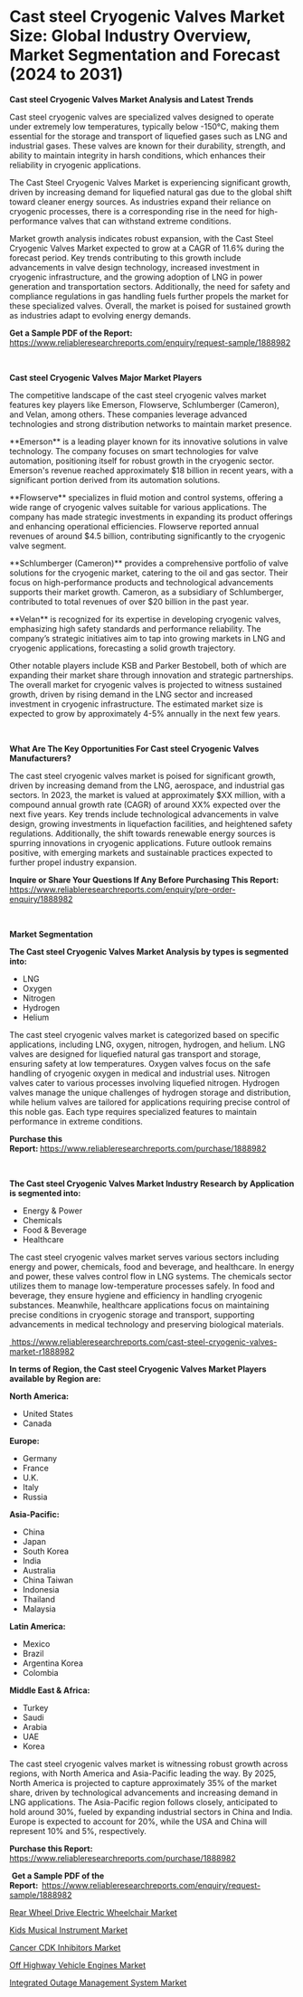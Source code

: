 <p><h1>Cast steel Cryogenic Valves Market Size: Global Industry Overview, Market Segmentation and Forecast (2024 to 2031)</h1></p><p><strong>Cast steel Cryogenic Valves Market Analysis and Latest Trends</strong></p>
<p><p>Cast steel cryogenic valves are specialized valves designed to operate under extremely low temperatures, typically below -150°C, making them essential for the storage and transport of liquefied gases such as LNG and industrial gases. These valves are known for their durability, strength, and ability to maintain integrity in harsh conditions, which enhances their reliability in cryogenic applications.</p><p>The Cast Steel Cryogenic Valves Market is experiencing significant growth, driven by increasing demand for liquefied natural gas due to the global shift toward cleaner energy sources. As industries expand their reliance on cryogenic processes, there is a corresponding rise in the need for high-performance valves that can withstand extreme conditions.</p><p>Market growth analysis indicates robust expansion, with the Cast Steel Cryogenic Valves Market expected to grow at a CAGR of 11.6% during the forecast period. Key trends contributing to this growth include advancements in valve design technology, increased investment in cryogenic infrastructure, and the growing adoption of LNG in power generation and transportation sectors. Additionally, the need for safety and compliance regulations in gas handling fuels further propels the market for these specialized valves. Overall, the market is poised for sustained growth as industries adapt to evolving energy demands.</p></p>
<p><strong>Get a Sample PDF of the Report:&nbsp;</strong> <a href="https://www.reliableresearchreports.com/enquiry/request-sample/1888982?utm_campaign=1595&utm_medium=2&utm_source=Github&utm_content=ia&utm_term=24102024&utm_id=cast-steel-cryogenic-valves">https://www.reliableresearchreports.com/enquiry/request-sample/1888982</a></p>
<p>&nbsp;</p>
<p><strong>Cast steel Cryogenic Valves Major Market Players</strong></p>
<p><p>The competitive landscape of the cast steel cryogenic valves market features key players like Emerson, Flowserve, Schlumberger (Cameron), and Velan, among others. These companies leverage advanced technologies and strong distribution networks to maintain market presence.</p><p>**Emerson** is a leading player known for its innovative solutions in valve technology. The company focuses on smart technologies for valve automation, positioning itself for robust growth in the cryogenic sector. Emerson's revenue reached approximately $18 billion in recent years, with a significant portion derived from its automation solutions.</p><p>**Flowserve** specializes in fluid motion and control systems, offering a wide range of cryogenic valves suitable for various applications. The company has made strategic investments in expanding its product offerings and enhancing operational efficiencies. Flowserve reported annual revenues of around $4.5 billion, contributing significantly to the cryogenic valve segment.</p><p>**Schlumberger (Cameron)** provides a comprehensive portfolio of valve solutions for the cryogenic market, catering to the oil and gas sector. Their focus on high-performance products and technological advancements supports their market growth. Cameron, as a subsidiary of Schlumberger, contributed to total revenues of over $20 billion in the past year.</p><p>**Velan** is recognized for its expertise in developing cryogenic valves, emphasizing high safety standards and performance reliability. The company’s strategic initiatives aim to tap into growing markets in LNG and cryogenic applications, forecasting a solid growth trajectory.</p><p>Other notable players include KSB and Parker Bestobell, both of which are expanding their market share through innovation and strategic partnerships. The overall market for cryogenic valves is projected to witness sustained growth, driven by rising demand in the LNG sector and increased investment in cryogenic infrastructure. The estimated market size is expected to grow by approximately 4-5% annually in the next few years.</p></p>
<p>&nbsp;</p>
<p><strong>What Are The Key Opportunities For Cast steel Cryogenic Valves Manufacturers?</strong></p>
<p><p>The cast steel cryogenic valves market is poised for significant growth, driven by increasing demand from the LNG, aerospace, and industrial gas sectors. In 2023, the market is valued at approximately $XX million, with a compound annual growth rate (CAGR) of around XX% expected over the next five years. Key trends include technological advancements in valve design, growing investments in liquefaction facilities, and heightened safety regulations. Additionally, the shift towards renewable energy sources is spurring innovations in cryogenic applications. Future outlook remains positive, with emerging markets and sustainable practices expected to further propel industry expansion.</p></p>
<p><strong>Inquire or Share Your Questions If Any Before Purchasing This Report:</strong> <a href="https://www.reliableresearchreports.com/enquiry/pre-order-enquiry/1888982?utm_campaign=1595&utm_medium=2&utm_source=Github&utm_content=ia&utm_term=24102024&utm_id=cast-steel-cryogenic-valves">https://www.reliableresearchreports.com/enquiry/pre-order-enquiry/1888982</a></p>
<p>&nbsp;</p>
<p><strong>Market Segmentation</strong></p>
<p><strong>The Cast steel Cryogenic Valves Market Analysis by types is segmented into:</strong></p>
<p><ul><li>LNG</li><li>Oxygen</li><li>Nitrogen</li><li>Hydrogen</li><li>Helium</li></ul></p>
<p><p>The cast steel cryogenic valves market is categorized based on specific applications, including LNG, oxygen, nitrogen, hydrogen, and helium. LNG valves are designed for liquefied natural gas transport and storage, ensuring safety at low temperatures. Oxygen valves focus on the safe handling of cryogenic oxygen in medical and industrial uses. Nitrogen valves cater to various processes involving liquefied nitrogen. Hydrogen valves manage the unique challenges of hydrogen storage and distribution, while helium valves are tailored for applications requiring precise control of this noble gas. Each type requires specialized features to maintain performance in extreme conditions.</p></p>
<p><strong>Purchase this Report:&nbsp;</strong><a href="https://www.reliableresearchreports.com/purchase/1888982?utm_campaign=1595&utm_medium=2&utm_source=Github&utm_content=ia&utm_term=24102024&utm_id=cast-steel-cryogenic-valves">https://www.reliableresearchreports.com/purchase/1888982</a></p>
<p>&nbsp;</p>
<p><strong>The Cast steel Cryogenic Valves Market Industry Research by Application is segmented into:</strong></p>
<p><ul><li>Energy & Power</li><li>Chemicals</li><li>Food & Beverage</li><li>Healthcare</li></ul></p>
<p><p>The cast steel cryogenic valves market serves various sectors including energy and power, chemicals, food and beverage, and healthcare. In energy and power, these valves control flow in LNG systems. The chemicals sector utilizes them to manage low-temperature processes safely. In food and beverage, they ensure hygiene and efficiency in handling cryogenic substances. Meanwhile, healthcare applications focus on maintaining precise conditions in cryogenic storage and transport, supporting advancements in medical technology and preserving biological materials.</p></p>
<p><a href="https://www.reliableresearchreports.com/cast-steel-cryogenic-valves-market-r1888982?utm_campaign=1595&utm_medium=2&utm_source=Github&utm_content=ia&utm_term=24102024&utm_id=cast-steel-cryogenic-valves">&nbsp;https://www.reliableresearchreports.com/cast-steel-cryogenic-valves-market-r1888982</a></p>
<p><strong>In terms of Region, the Cast steel Cryogenic Valves Market Players available by Region are:</strong></p>
<p>
    <p> <strong> North America: </strong>
        <ul>
            <li>United States</li>
            <li>Canada</li>
        </ul>
        </p> 
    <p> <strong> Europe: </strong>
        <ul>
            <li>Germany</li>
            <li>France</li>
            <li>U.K.</li>
            <li>Italy</li>
            <li>Russia</li>
        </ul>
        </p> 
    <p> <strong> Asia-Pacific: </strong>
        <ul>
            <li>China</li>
            <li>Japan</li>
            <li>South Korea</li>
            <li>India</li>
            <li>Australia</li>
            <li>China Taiwan</li>
            <li>Indonesia</li>
            <li>Thailand</li>
            <li>Malaysia</li>
        </ul>
        </p> 
    <p> <strong> Latin America: </strong>
        <ul>
            <li>Mexico</li>
            <li>Brazil</li>
            <li>Argentina Korea</li>
            <li>Colombia</li>
        </ul>
        </p> 
    <p> <strong> Middle East & Africa: </strong>
        <ul>
            <li>Turkey</li>
            <li>Saudi</li>
            <li>Arabia</li>
            <li>UAE</li>
            <li>Korea</li>
        </ul>
    </p>
    </p>
<p><p>The cast steel cryogenic valves market is witnessing robust growth across regions, with North America and Asia-Pacific leading the way. By 2025, North America is projected to capture approximately 35% of the market share, driven by technological advancements and increasing demand in LNG applications. The Asia-Pacific region follows closely, anticipated to hold around 30%, fueled by expanding industrial sectors in China and India. Europe is expected to account for 20%, while the USA and China will represent 10% and 5%, respectively.</p></p>
<p><strong>Purchase this Report: </strong><a href="https://www.reliableresearchreports.com/purchase/1888982?utm_campaign=1595&utm_medium=2&utm_source=Github&utm_content=ia&utm_term=24102024&utm_id=cast-steel-cryogenic-valves">https://www.reliableresearchreports.com/purchase/1888982</a></p>
<p>&nbsp;<strong>Get a Sample PDF of the Report:&nbsp;&nbsp;</strong><a href="https://www.reliableresearchreports.com/enquiry/request-sample/1888982?utm_campaign=1595&utm_medium=2&utm_source=Github&utm_content=ia&utm_term=24102024&utm_id=cast-steel-cryogenic-valves">https://www.reliableresearchreports.com/enquiry/request-sample/1888982</a></p>
<p><strong></strong></p>
<p><p><a href="https://www.linkedin.com/pulse/exploring-rear-wheel-drive-electric-wheelchair-market-dynamics-euu6e?utm_campaign=1595&utm_medium=2&utm_source=Github&utm_content=ia&utm_term=24102024&utm_id=cast-steel-cryogenic-valves">Rear Wheel Drive Electric Wheelchair Market</a></p><p><a href="https://www.linkedin.com/pulse/kids-musical-instrument-industry-insights-report-analyzing-xy8ae?utm_campaign=1595&utm_medium=2&utm_source=Github&utm_content=ia&utm_term=24102024&utm_id=cast-steel-cryogenic-valves">Kids Musical Instrument Market</a></p><p><a href="https://www.linkedin.com/pulse/cancer-cdk-inhibitors-market-research-report-forecast-growth-cieic?utm_campaign=1595&utm_medium=2&utm_source=Github&utm_content=ia&utm_term=24102024&utm_id=cast-steel-cryogenic-valves">Cancer CDK Inhibitors Market</a></p><p><a href="https://www.linkedin.com/pulse/emerging-opportunities-challenges-global-off-highway-85zif?utm_campaign=1595&utm_medium=2&utm_source=Github&utm_content=ia&utm_term=24102024&utm_id=cast-steel-cryogenic-valves">Off Highway Vehicle Engines Market</a></p><p><a href="https://www.linkedin.com/pulse/integrated-outage-management-system-market-evolution-czhbe?utm_campaign=1595&utm_medium=2&utm_source=Github&utm_content=ia&utm_term=24102024&utm_id=cast-steel-cryogenic-valves">Integrated Outage Management System Market</a></p></p>